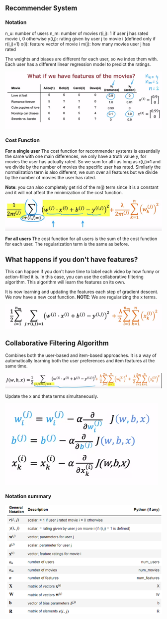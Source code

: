 ## Recommender System

### Notation

n_u: number of users
n_m: number of movies
r(i,j): 1 if user j has rated movie i, 0 otherwise
y(i,j): rating given by user j to movie i (defined only if r(i,j)=1)
x(i): feature vector of movie i
m(j): how many movies user j has rated

The weights and biases are different for each user, so we index them with.
Each user has a different linear regression model to predict the ratings.

![](./Screenshot%202023-06-18%20185238.png)

### Cost Function

**For a single user**
The cost function for recommender systems is essentially the same with one main differences, we only have a truth value y, for movies the user has actually rated. So we sum for all i as long as r(i,j)=1 and we divide by the number of movies the specific user has rated. Similarly the normalization term is also different, we sum over all features but we divide by the number of movies the user has rated.

**Note**: you can also completely get rid of the m(j) term since it is a constant and it will not affect the minimization of the cost function.

![](./Screenshot%202023-06-18%20185754.png)

**For all users**
The cost function for all users is the sum of the cost function for each user. The regularization term is the same as before.

## What happens if you don't have features?

This can happen if you don't have time to label each video by how funny or action-filled it is. In this case, you can use the collaborative filtering algorithm. This algorithm will learn the features on its own.

It is now learning and updating the features each step of gradient descent. We now have a new cost function.
**NOTE**: We are regularizing the x terms.

![](./Screenshot%202023-06-20%20200540.png)

## Collaborative Filtering Algorithm

Combines both the user-based and item-based approaches. It is a way of automatically learning both the user preferences and item features at the same time.

![](./Screenshot%202023-06-20%20222343.png)

Update the x and theta terms simultaneously.

![](./Screenshot%202023-06-20%20222443.png)

### Notation summary

![](./Screenshot%202023-06-21%20145738.png)
